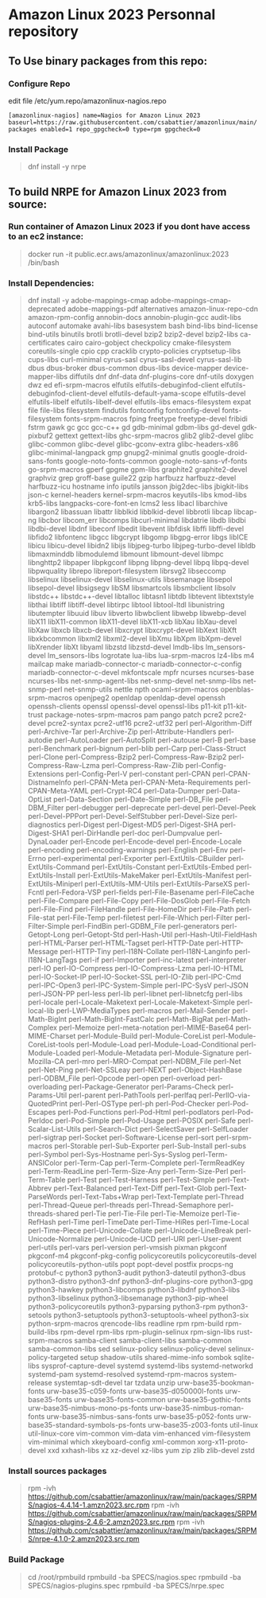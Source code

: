 # Amazon Linux 2023 Personnal repository

## To Use binary packages from this repo:

### Configure Repo
edit file /etc/yum.repo/amazonlinux-nagios.repo

`[amazonlinux-nagios]
name=Nagios for Amazon Linux 2023
baseurl=https://raw.githubusercontent.com/csabattier/amazonlinux/main/packages
enabled=1
repo_gpgcheck=0
type=rpm
gpgcheck=0`

### Install Package

>dnf install -y nrpe



## To build NRPE for Amazon Linux 2023 from source: 

### Run container of Amazon Linux 2023 if you dont have access to an ec2 instance:

>docker run -it public.ecr.aws/amazonlinux/amazonlinux:2023 /bin/bash

### Install Dependencies:


>dnf install -y adobe-mappings-cmap adobe-mappings-cmap-deprecated adobe-mappings-pdf alternatives amazon-linux-repo-cdn amazon-rpm-config annobin-docs annobin-plugin-gcc audit-libs autoconf automake avahi-libs basesystem bash bind-libs bind-license bind-utils binutils brotli brotli-devel bzip2 bzip2-devel bzip2-libs ca-certificates cairo cairo-gobject checkpolicy cmake-filesystem coreutils-single cpio cpp cracklib crypto-policies cryptsetup-libs cups-libs curl-minimal cyrus-sasl cyrus-sasl-devel cyrus-sasl-lib dbus dbus-broker dbus-common dbus-libs device-mapper device-mapper-libs diffutils dnf dnf-data dnf-plugins-core dnf-utils doxygen dwz ed efi-srpm-macros elfutils elfutils-debuginfod-client elfutils-debuginfod-client-devel elfutils-default-yama-scope elfutils-devel elfutils-libelf elfutils-libelf-devel elfutils-libs emacs-filesystem expat file file-libs filesystem findutils fontconfig fontconfig-devel fonts-filesystem fonts-srpm-macros fping freetype freetype-devel fribidi fstrm gawk gc gcc gcc-c++ gd gdb-minimal gdbm-libs gd-devel gdk-pixbuf2 gettext gettext-libs ghc-srpm-macros glib2 glib2-devel glibc glibc-common glibc-devel glibc-gconv-extra glibc-headers-x86 glibc-minimal-langpack gmp gnupg2-minimal gnutls google-droid-sans-fonts google-noto-fonts-common google-noto-sans-vf-fonts go-srpm-macros gperf gpgme gpm-libs graphite2 graphite2-devel graphviz grep groff-base guile22 gzip harfbuzz harfbuzz-devel harfbuzz-icu hostname info iputils jansson jbig2dec-libs jbigkit-libs json-c kernel-headers kernel-srpm-macros keyutils-libs kmod-libs krb5-libs langpacks-core-font-en lcms2 less libacl libarchive libargon2 libassuan libattr libblkid libblkid-devel libbrotli libcap libcap-ng libcbor libcom_err libcomps libcurl-minimal libdatrie libdb libdbi libdbi-devel libdnf libeconf libedit libevent libfdisk libffi libffi-devel libfido2 libfontenc libgcc libgcrypt libgomp libgpg-error libgs libICE libicu libicu-devel libidn2 libijs libjpeg-turbo libjpeg-turbo-devel libldb libmaxminddb libmodulemd libmount libmount-devel libmpc libnghttp2 libpaper libpkgconf libpng libpng-devel libpq libpq-devel libpwquality librepo libreport-filesystem librsvg2 libseccomp libselinux libselinux-devel libselinux-utils libsemanage libsepol libsepol-devel libsigsegv libSM libsmartcols libsmbclient libsolv libstdc++ libstdc++-devel libtalloc libtasn1 libtdb libtevent libtextstyle libthai libtiff libtiff-devel libtirpc libtool libtool-ltdl libunistring libutempter libuuid libuv libverto libwbclient libwebp libwebp-devel libX11 libX11-common libX11-devel libX11-xcb libXau libXau-devel libXaw libxcb libxcb-devel libxcrypt libxcrypt-devel libXext libXft libxkbcommon libxml2 libxml2-devel libXmu libXpm libXpm-devel libXrender libXt libyaml libzstd libzstd-devel lmdb-libs lm_sensors-devel lm_sensors-libs logrotate lua-libs lua-srpm-macros lz4-libs m4 mailcap make mariadb-connector-c mariadb-connector-c-config mariadb-connector-c-devel mkfontscale mpfr ncurses ncurses-base ncurses-libs net-snmp-agent-libs net-snmp-devel net-snmp-libs net-snmp-perl net-snmp-utils nettle npth ocaml-srpm-macros openblas-srpm-macros openjpeg2 openldap openldap-devel openssh openssh-clients openssl openssl-devel openssl-libs p11-kit p11-kit-trust package-notes-srpm-macros pam pango patch pcre2 pcre2-devel pcre2-syntax pcre2-utf16 pcre2-utf32 perl perl-Algorithm-Diff perl-Archive-Tar perl-Archive-Zip perl-Attribute-Handlers perl-autodie perl-AutoLoader perl-AutoSplit perl-autouse perl-B perl-base perl-Benchmark perl-bignum perl-blib perl-Carp perl-Class-Struct perl-Clone perl-Compress-Bzip2 perl-Compress-Raw-Bzip2 perl-Compress-Raw-Lzma perl-Compress-Raw-Zlib perl-Config-Extensions perl-Config-Perl-V perl-constant perl-CPAN perl-CPAN-DistnameInfo perl-CPAN-Meta perl-CPAN-Meta-Requirements perl-CPAN-Meta-YAML perl-Crypt-RC4 perl-Data-Dumper perl-Data-OptList perl-Data-Section perl-Date-Simple perl-DB_File perl-DBM_Filter perl-debugger perl-deprecate perl-devel perl-Devel-Peek perl-Devel-PPPort perl-Devel-SelfStubber perl-Devel-Size perl-diagnostics perl-Digest perl-Digest-MD5 perl-Digest-SHA perl-Digest-SHA1 perl-DirHandle perl-doc perl-Dumpvalue perl-DynaLoader perl-Encode perl-Encode-devel perl-Encode-Locale perl-encoding perl-encoding-warnings perl-English perl-Env perl-Errno perl-experimental perl-Exporter perl-ExtUtils-CBuilder perl-ExtUtils-Command perl-ExtUtils-Constant perl-ExtUtils-Embed perl-ExtUtils-Install perl-ExtUtils-MakeMaker perl-ExtUtils-Manifest perl-ExtUtils-Miniperl perl-ExtUtils-MM-Utils perl-ExtUtils-ParseXS perl-Fcntl perl-Fedora-VSP perl-fields perl-File-Basename perl-FileCache perl-File-Compare perl-File-Copy perl-File-DosGlob perl-File-Fetch perl-File-Find perl-FileHandle perl-File-HomeDir perl-File-Path perl-File-stat perl-File-Temp perl-filetest perl-File-Which perl-Filter perl-Filter-Simple perl-FindBin perl-GDBM_File perl-generators perl-Getopt-Long perl-Getopt-Std perl-Hash-Util perl-Hash-Util-FieldHash perl-HTML-Parser perl-HTML-Tagset perl-HTTP-Date perl-HTTP-Message perl-HTTP-Tiny perl-I18N-Collate perl-I18N-Langinfo perl-I18N-LangTags perl-if perl-Importer perl-inc-latest perl-interpreter perl-IO perl-IO-Compress perl-IO-Compress-Lzma perl-IO-HTML perl-IO-Socket-IP perl-IO-Socket-SSL perl-IO-Zlib perl-IPC-Cmd perl-IPC-Open3 perl-IPC-System-Simple perl-IPC-SysV perl-JSON perl-JSON-PP perl-less perl-lib perl-libnet perl-libnetcfg perl-libs perl-locale perl-Locale-Maketext perl-Locale-Maketext-Simple perl-local-lib perl-LWP-MediaTypes perl-macros perl-Mail-Sender perl-Math-BigInt perl-Math-BigInt-FastCalc perl-Math-BigRat perl-Math-Complex perl-Memoize perl-meta-notation perl-MIME-Base64 perl-MIME-Charset perl-Module-Build perl-Module-CoreList perl-Module-CoreList-tools perl-Module-Load perl-Module-Load-Conditional perl-Module-Loaded perl-Module-Metadata perl-Module-Signature perl-Mozilla-CA perl-mro perl-MRO-Compat perl-NDBM_File perl-Net perl-Net-Ping perl-Net-SSLeay perl-NEXT perl-Object-HashBase perl-ODBM_File perl-Opcode perl-open perl-overload perl-overloading perl-Package-Generator perl-Params-Check perl-Params-Util perl-parent perl-PathTools perl-perlfaq perl-PerlIO-via-QuotedPrint perl-Perl-OSType perl-ph perl-Pod-Checker perl-Pod-Escapes perl-Pod-Functions perl-Pod-Html perl-podlators perl-Pod-Perldoc perl-Pod-Simple perl-Pod-Usage perl-POSIX perl-Safe perl-Scalar-List-Utils perl-Search-Dict perl-SelectSaver perl-SelfLoader perl-sigtrap perl-Socket perl-Software-License perl-sort perl-srpm-macros perl-Storable perl-Sub-Exporter perl-Sub-Install perl-subs perl-Symbol perl-Sys-Hostname perl-Sys-Syslog perl-Term-ANSIColor perl-Term-Cap perl-Term-Complete perl-TermReadKey perl-Term-ReadLine perl-Term-Size-Any perl-Term-Size-Perl perl-Term-Table perl-Test perl-Test-Harness perl-Test-Simple perl-Text-Abbrev perl-Text-Balanced perl-Text-Diff perl-Text-Glob perl-Text-ParseWords perl-Text-Tabs+Wrap perl-Text-Template perl-Thread perl-Thread-Queue perl-threads perl-Thread-Semaphore perl-threads-shared perl-Tie perl-Tie-File perl-Tie-Memoize perl-Tie-RefHash perl-Time perl-TimeDate perl-Time-HiRes perl-Time-Local perl-Time-Piece perl-Unicode-Collate perl-Unicode-LineBreak perl-Unicode-Normalize perl-Unicode-UCD perl-URI perl-User-pwent perl-utils perl-vars perl-version perl-vmsish pixman pkgconf pkgconf-m4 pkgconf-pkg-config policycoreutils policycoreutils-devel policycoreutils-python-utils popt popt-devel postfix procps-ng protobuf-c python3 python3-audit python3-dateutil python3-dbus python3-distro python3-dnf python3-dnf-plugins-core python3-gpg python3-hawkey python3-libcomps python3-libdnf python3-libs python3-libselinux python3-libsemanage python3-pip-wheel python3-policycoreutils python3-pyparsing python3-rpm python3-setools python3-setuptools python3-setuptools-wheel python3-six python-srpm-macros qrencode-libs readline rpm rpm-build rpm-build-libs rpm-devel rpm-libs rpm-plugin-selinux rpm-sign-libs rust-srpm-macros samba-client samba-client-libs samba-common samba-common-libs sed selinux-policy selinux-policy-devel selinux-policy-targeted setup shadow-utils shared-mime-info sombok sqlite-libs sysprof-capture-devel systemd systemd-libs systemd-networkd systemd-pam systemd-resolved systemd-rpm-macros system-release systemtap-sdt-devel tar tzdata unzip urw-base35-bookman-fonts urw-base35-c059-fonts urw-base35-d050000l-fonts urw-base35-fonts urw-base35-fonts-common urw-base35-gothic-fonts urw-base35-nimbus-mono-ps-fonts urw-base35-nimbus-roman-fonts urw-base35-nimbus-sans-fonts urw-base35-p052-fonts urw-base35-standard-symbols-ps-fonts urw-base35-z003-fonts util-linux util-linux-core vim-common vim-data vim-enhanced vim-filesystem vim-minimal which xkeyboard-config xml-common xorg-x11-proto-devel xxd xxhash-libs xz xz-devel xz-libs yum zip zlib zlib-devel zstd 
### Install sources packages
>rpm -ivh https://github.com/csabattier/amazonlinux/raw/main/packages/SRPMS/nagios-4.4.14-1.amzn2023.src.rpm
>rpm -ivh https://github.com/csabattier/amazonlinux/raw/main/packages/SRPMS/nagios-plugins-2.4.6-2.amzn2023.src.rpm
>rpm -ivh https://github.com/csabattier/amazonlinux/raw/main/packages/SRPMS/nrpe-4.1.0-2.amzn2023.src.rpm
### Build Package
>cd /root/rpmbuild
>rpmbuild -ba SPECS/nagios.spec
>rpmbuild -ba SPECS/nagios-plugins.spec
>rpmbuild -ba SPECS/nrpe.spec
